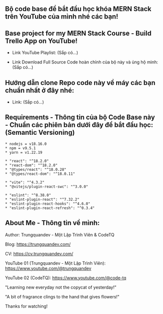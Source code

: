 ## Bộ code base để bắt đầu học khóa MERN Stack trên YouTube của mình nhé các bạn!
## Base project for my MERN Stack Course - Build Trello App on YouTube!

- Link YouTube Playlist: (Sắp có...)

- Link Download Full Source Code hoàn chỉnh của bộ này và ủng hộ mình: (Sắp có...)

## Hướng dẫn clone Repo code này về máy các bạn chuẩn nhất ở đây nhé:

- Link: (Sắp có...)

## Requirements - Thông tin của bộ Code Base này - Chuẩn các phiên bản dưới đây để bắt đầu học: (Semantic Versioning)

```
* nodejs = v18.16.0
* npm = v9.5.1
* yarn = v1.22.19

* "react": "^18.2.0"
* "react-dom": "^18.2.0"
* "@types/react": "^18.0.28"
* "@types/react-dom": "^18.0.11"

* "vite": "^4.3.2"
* "@vitejs/plugin-react-swc": "^3.0.0"

* "eslint": "^8.38.0"
* "eslint-plugin-react": "^7.32.2"
* "eslint-plugin-react-hooks": "^4.6.0"
* "eslint-plugin-react-refresh": "^0.3.4"
```

## About Me - Thông tin về mình:

Author: Trungquandev - Một Lập Trình Viên & CodeTQ

Blog: https://trungquandev.com/

CV: https://cv.trungquandev.com/

YouTube 01 (Trungquandev - Một Lập Trình Viên): https://www.youtube.com/@trungquandev

YouTube 02 (CodeTQ): https://www.youtube.com/@code-tq

"Learning new everyday not the copycat of yesterday!"

"A bit of fragrance clings to the hand that gives flowers!"

Thanks for watching!
